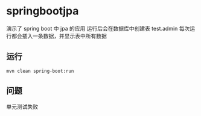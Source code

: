 # springbootjpa
演示了 spring boot 中 jpa 的应用
运行后会在数据库中创建表 test.admin 
每次运行都会插入一条数据，并显示表中所有数据

## 运行
`mvn clean spring-boot:run`

## 问题
单元测试失败